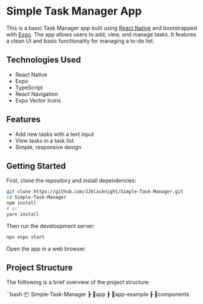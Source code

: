 # Simple Task Manager App

This is a basic Task Manager app built using [React Native](https://reactnative.dev/) and bootstrapped with [Expo](https://expo.dev/). The app allows users to add, view, and manage tasks. It features a clean UI and basic functionality for managing a to-do list.

## Technologies Used

- React Native
- Expo
- TypeScript
- React Navigation
- Expo Vector Icons

## Features

- Add new tasks with a text input
- View tasks in a task list
- Simple, responsive design

## Getting Started

First, clone the repository and install dependencies:

```bash
git clone https://github.com/JJblacknight/Simple-Task-Manager.git
cd Simple-Task-Manager
npm install
# or
yarn install
```
Then run the develoopment server:

```bash
npx expo start
```
Open the app in a web browser.

## Project Structure

The folllowing is a brief overview of the project structure:

``bash
📦 Simple-Task-Manager
 ┣ 📂app
 ┣ 📂app-example 
 ┣ 📂components     
